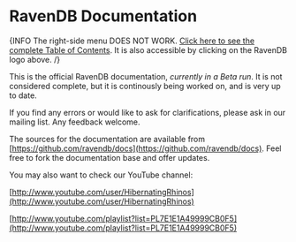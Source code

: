 ﻿# RavenDB Documentation

{INFO The right-side menu DOES NOT WORK. <a href="http://docs.ravendb.net/toc.html">Click here to see the complete Table of Contents</a>. It is also accessible by clicking on the RavenDB logo above. /}

This is the official RavenDB documentation, _currently in a Beta run_. It is not considered complete, but it is continously being worked on, and is very up to date.

If you find any errors or would like to ask for clarifications, please ask in our mailing list. Any feedback welcome.

The sources for the documentation are available from [https://github.com/ravendb/docs](https://github.com/ravendb/docs). Feel free to fork the documentation base and offer updates.

You may also want to check our YouTube channel:

[http://www.youtube.com/user/HibernatingRhinos](http://www.youtube.com/user/HibernatingRhinos)

[http://www.youtube.com/playlist?list=PL7E1E1A49999CB0F5](http://www.youtube.com/playlist?list=PL7E1E1A49999CB0F5)